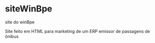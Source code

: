 # siteWinBpe
site do winBpe

Site feito em HTML para marketing de um ERP emissor de passagens de ônibus
